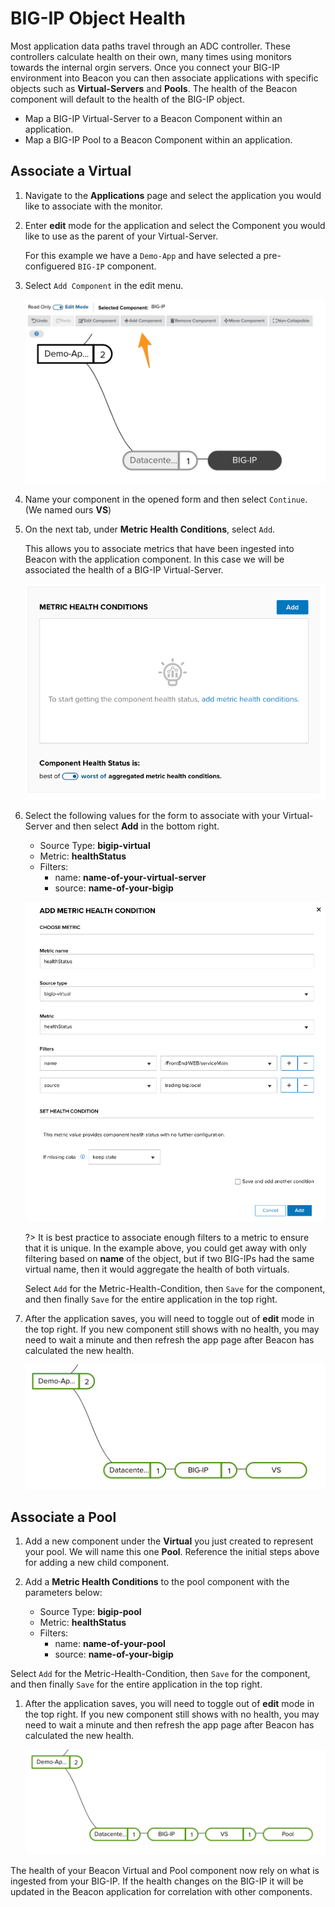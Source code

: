 # BIG-IP Object Health

Most application data paths travel through an ADC controller. These controllers calculate health on their own, many times using monitors towards the internal orgin servers. Once you connect your BIG-IP environment into Beacon you can then associate applications with specific objects such as **Virtual-Servers** and **Pools**. The health of the Beacon component will default to the health of the BIG-IP object.
- Map a BIG-IP Virtual-Server to a Beacon Component within an application.
- Map a BIG-IP Pool to a Beacon Component within an application.

## Associate a Virtual

1. Navigate to the **Applications** page and select the application you would like to associate with the monitor.
1. Enter **edit** mode for the application and select the Component you would like to use as the parent of your Virtual-Server.

   For this example we have a `Demo-App` and have selected a pre-configuered `BIG-IP` component.

1. Select `Add Component` in the edit menu.

   ![Nav Updates](./media/bigipObjects/addComponent.png)

1. Name your component in the opened form and then select `Continue`. (We named ours **VS**)

1. On the next tab, under **Metric Health Conditions**, select `Add`.

   This allows you to associate metrics that have been ingested into Beacon with the application component. In this case we will be associated the health of a BIG-IP Virtual-Server.

   ![Nav Updates](./media/bigipObjects/addMHC.png)

1. Select the following values for the form to associate with your Virtual-Server and then select **Add** in the bottom right.

   - Source Type: **bigip-virtual**
   - Metric: **healthStatus**
   - Filters:
     - name: **name-of-your-virtual-server**
     - source: **name-of-your-bigip**

   ![Nav Updates](./media/bigipObjects/mhcVirtual.png)

   ?> It is best practice to associate enough filters to a metric to ensure that it is unique. In the example above, you could get away with only filtering based on **name** of the object, but if two BIG-IPs had the same virtual name, then it would aggregate the health of both virtuals.

   Select `Add` for the Metric-Health-Condition, then `Save` for the component, and then finally `Save` for the entire application in the top right.

1. After the application saves, you will need to toggle out of **edit** mode in the top right. If you new component still shows with no health, you may need to wait a minute and then refresh the app page after Beacon has calculated the new health.

   ![Nav Updates](./media/bigipObjects/vsHealth.png)

## Associate a Pool

1. Add a new component under the **Virtual** you just created to represent your pool. We will name this one **Pool**. Reference the initial steps above for adding a new child component.

1. Add a **Metric Health Conditions** to the pool component with the parameters below:

   - Source Type: **bigip-pool**
   - Metric: **healthStatus**
   - Filters:
     - name: **name-of-your-pool**
     - source: **name-of-your-bigip**

  Select `Add` for the Metric-Health-Condition, then `Save` for the component, and then finally `Save` for the entire application in the top right.

1. After the application saves, you will need to toggle out of **edit** mode in the top right. If you new component still shows with no health, you may need to wait a minute and then refresh the app page after Beacon has calculated the new health.

   ![Nav Updates](./media/bigipObjects/poolHealth.png)


The health of your Beacon Virtual and Pool component now rely on what is ingested from your BIG-IP. If the health changes on the BIG-IP it will be updated in the Beacon application for correlation with other components.